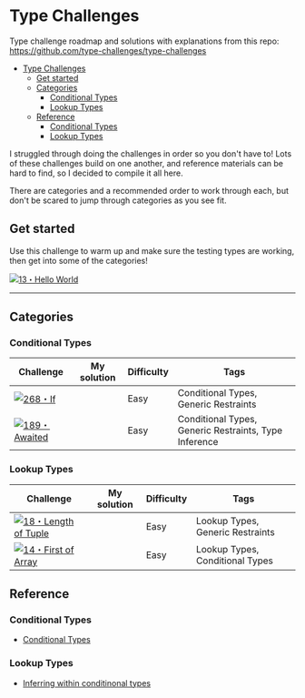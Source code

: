 # Type Challenges

Type challenge roadmap and solutions with explanations from this repo: https://github.com/type-challenges/type-challenges

- [Type Challenges](#type-challenges)
	- [Get started](#get-started)
	- [Categories](#categories)
		- [Conditional Types](#conditional-types)
		- [Lookup Types](#lookup-types)
	- [Reference](#reference)
		- [Conditional Types](#conditional-types-1)
		- [Lookup Types](#lookup-types-1)


I struggled through doing the challenges in order so you don't have to! Lots of these challenges build on one another, and reference materials can be hard to find, so I decided to compile it all here.

There are categories and a recommended order to work through each, but don't be scared to jump through categories as you see fit.

## Get started

Use this challenge to warm up and make sure the testing types are working, then get into some of the categories!

<a href="./questions/00013-warm-hello-world/README.md" target="_blank"><img src="https://img.shields.io/badge/-13%E3%83%BBHello%20World-teal" alt="13・Hello World"/></a>

---
## Categories

### Conditional Types
<table>
    <thead>
        <tr>
            <th>Challenge</th>
            <th>My solution</th>
            <th>Difficulty</th>
            <th>Tags</th>
        </tr>
    </thead>
    <tbody>
        <tr>
            <td><a href="./questions/00013-warm-hello-world/README.md" target="_blank"><a href="./questions/00268-easy-if/README.md" target="_blank"><img src="https://img.shields.io/badge/-268%E3%83%BBIf-7aad0c" alt="268・If"/></a></td>
            <td></td>
            <td>Easy</td>
            <td>Conditional Types, Generic Restraints</td>
        </tr>
				<tr>
            <td><a href="./questions/00189-easy-awaited/README.md" target="_blank"><img src="https://img.shields.io/badge/-189%E3%83%BBAwaited-7aad0c" alt="189・Awaited"/></a></td>
            <td></td>
            <td>Easy</td>
            <td>Conditional Types, Generic Restraints, Type Inference</td>
        </tr>
    </tbody>
</table>


### Lookup Types
<table>
    <thead>
        <tr>
            <th>Challenge</th>
            <th>My solution</th>
            <th>Difficulty</th>
            <th>Tags</th>
        </tr>
    </thead>
    <tbody>
				<tr>
            <td><a href="./questions/00018-easy-tuple-length/README.md" target="_blank"><img src="https://img.shields.io/badge/-18%E3%83%BBLength%20of%20Tuple-7aad0c" alt="18・Length of Tuple"/></a></td>
            <td></td>
            <td>Easy</td>
            <td>Lookup Types, Generic Restraints</td>
        </tr>	
        <tr>
            <td><a href="./questions/00014-easy-first/README.md" target="_blank"><img src="https://img.shields.io/badge/-14%E3%83%BBFirst%20of%20Array-7aad0c" alt="14・First of Array"/></a></td>
            <td></td>
            <td>Easy</td>
            <td>Lookup Types, Conditional Types</td>
        </tr>
    </tbody>
</table>

## Reference

### Conditional Types
- [Conditional Types](https://www.typescriptlang.org/docs/handbook/2/conditional-types.html)
### Lookup Types
- [Inferring within conditinonal types](https://www.typescriptlang.org/docs/handbook/2/conditional-types.html#inferring-within-conditional-types)